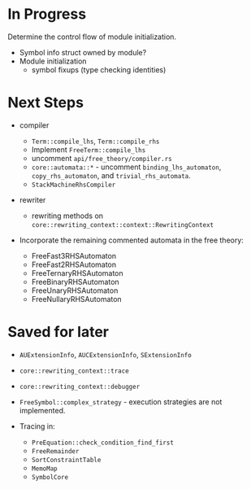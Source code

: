 # In Progress

Determine the control flow of module initialization.

- Symbol info struct owned by module?
- Module initialization
  - symbol fixups (type checking identities)

# Next Steps

- compiler
   - `Term::compile_lhs`, `Term::compile_rhs`
   - Implement `FreeTerm::compile_lhs`
   - uncomment `api/free_theory/compiler.rs`
   - `core::automata::*` - uncomment `binding_lhs_automaton`, `copy_rhs_automaton`, and `trivial_rhs_automata`.
  - `StackMachineRhsCompiler`

- rewriter
  - rewriting methods on `core::rewriting_context::context::RewritingContext`
- Incorporate the remaining commented automata in the free theory: 
  * FreeFast3RHSAutomaton
  * FreeFast2RHSAutomaton
  * FreeTernaryRHSAutomaton
  * FreeBinaryRHSAutomaton
  * FreeUnaryRHSAutomaton
  * FreeNullaryRHSAutomaton

# Saved for later

- `AUExtensionInfo`, `AUCExtensionInfo`, `SExtensionInfo`
- `core::rewriting_context::trace`
- `core::rewriting_context::debugger`
- `FreeSymbol::complex_strategy` - execution strategies are not implemented.

- Tracing in:
    - `PreEquation::check_condition_find_first`
    - `FreeRemainder`
    - `SortConstraintTable`
    - `MemoMap`
    - `SymbolCore`

